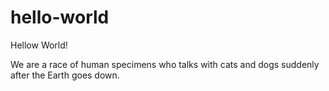 # hello-world

Hellow World!

We are a race of human specimens who talks with cats and dogs suddenly after the Earth goes down.
